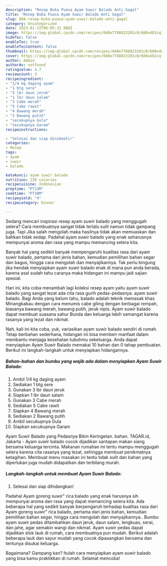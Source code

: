 ```yaml
---
description: "Resep Buka Puasa Ayam Suwir Balado Anti Gagal"
title: "Resep Buka Puasa Ayam Suwir Balado Anti Gagal"
slug: 884-resep-buka-puasa-ayam-suwir-balado-anti-gagal
category: Uncategorized
date: 2023-01-22T06:05:31.980Z
image: https://img-global.cpcdn.com/recipes/040e7788823201c0/680x482cq70/ayam-suwir-balado-foto-resep-utama.jpg
hideToc: false
enableToc: true
enableTocContent: false
thumbnail: https://img-global.cpcdn.com/recipes/040e7788823201c0/680x482cq70/ayam-suwir-balado-foto-resep-utama.jpg
cover: https://img-global.cpcdn.com/recipes/040e7788823201c0/680x482cq70/ayam-suwir-balado-foto-resep-utama.jpg
author: Admin
authorAv: notfound
ratingvalue: 4.7
reviewcount: 3
recipeingredient:
- "1/4 kg daging ayam"
- "1 btg sere"
- "3 lbr daun jeruk"
- "1 lbr daun salam"
- "3 Cabe merah"
- "5 Cabe rawit"
- "4 Bawang merah"
- "2 Bawang putih"
- "secukupnya Gula"
- "secukupnya Garam"
recipeinstructions:

- "Selesai dan siap dinikmati!"
categories:
- Resep
tags:
- ayam
- suwir
- balado

katakunci: ayam suwir balado 
nutrition: 239 calories
recipecuisine: Indonesian
preptime: "PT13M"
cooktime: "PT30M"
recipeyield: "4"
recipecategory: Dinner

---
```



Sedang mencari inspirasi resep ayam suwir balado yang menggugah selera? Cara membuatnya sangat tidak terlalu sulit namun tidak gampang juga. Tapi Jika salah mengolah maka hasilnya tidak akan memuaskan dan bahkan tidak sedap. Padahal ayam suwir balado yang enak seharusnya mempunyai aroma dan rasa yang mampu memancing selera kita.


Banyak hal yang sedikit banyak mempengaruhi kualitas rasa dari ayam suwir balado, pertama dari jenis bahan, kemudian pemilihan bahan segar dan bagus, hingga cara mengolah dan menyajikannya. Tak perlu bingung jika hendak menyiapkan ayam suwir balado enak di mana pun anda berada, karena asal sudah tahu caranya maka hidangan ini mampu jadi sajian spesial.

Hari ini, kita coba menambah lagi koleksi resep ayam yaitu ayam suwir balado yang sangat lezat ada cita rasa gurih pedas-pedasnya. ayam suwir balado. Bagi Anda yang belum tahu, balado adalah teknik memasak khas Minangkabau dengan cara menumis cabe giling dengan berbagai rempah, biasanya bawang merah, bawang putih, jeruk nipis. Ayam suwir balado dapat membuat suasana sahur Bunda dan keluarga lebih semangat karena rasanya yang lezat dan nikmat.


Nah, kali ini kita coba, yuk, variasikan ayam suwir balado sendiri di rumah. Tetap berbahan sederhana, hidangan ini bisa memberi manfaat dalam membantu menjaga kesehatan tubuhmu sekeluarga. Anda dapat menyiapkan Ayam Suwir Balado memakai 10 bahan dan 0 tahap pembuatan. Berikut ini langkah-langkah untuk menyiapkan hidangannya.

<!--inarticleads1-->

##### Bahan-bahan dan bumbu yang wajib ada dalam menyiapkan Ayam Suwir Balado:

1. Ambil 1/4 kg daging ayam
1. Sediakan 1 btg sere
1. Gunakan 3 lbr daun jeruk
1. Siapkan 1 lbr daun salam
1. Gunakan 3 Cabe merah
1. Sediakan 5 Cabe rawit
1. Siapkan 4 Bawang merah
1. Sediakan 2 Bawang putih
1. Ambil secukupnya Gula
1. Siapkan secukupnya Garam


Ayam Suwir Balado yang Pedasnya Bikin Keringetan. bahan. TAGAR.id, Jakarta - Ayam suwir balado cocok dijadikan santapan makan siang bersama keluarga tercinta. Makanan rumahan ini tentu mampu menggugah selera karena cita rasanya yang lezat, sehingga membuat penikmatnya ketagihan. Membuat menu masakan ini tentu tidak sulit dan bahan yang diperlukan juga mudah didapatkan dan terbilang murah. 

<!--inarticleads2-->

##### Langkah-langkah untuk membuat Ayam Suwir Balado:


1. Selesai dan siap dihidangkan!

Padahal Ayam goreng suwir&#34; rica balado yang enak harusnya sih mempunyai aroma dan rasa yang dapat memancing selera kita. Ada beberapa hal yang sedikit banyak berpengaruh terhadap kualitas rasa dari Ayam goreng suwir&#34; rica balado, pertama dari jenis bahan, kemudian pemilihan bahan segar, hingga cara mengolah dan menyajikannya.. Bumbu ayam suwir pedas ditambahkan daun jeruk, daun salam, lengkuas, serai, dan jahe, agar semakin wangi dan nikmat. Ayam suwir pedas dapat dijadikan stok lauk di rumah, cara membuatnya pun mudah. Berikut adalah beberapa lauk dan sayur mudah yang cocok dipasangkan bersama dan tentunya disukai keluarga. 

Bagaimana? Gampang kan? Itulah cara menyiapkan ayam suwir balado yang bisa kamu praktikkan di rumah. Selamat mencoba!
